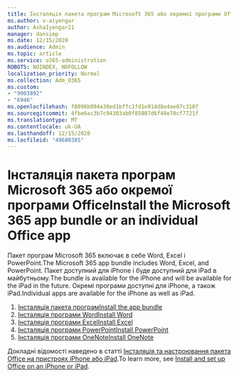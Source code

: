 ```yaml
---
title: Інсталяція пакета програм Microsoft 365 або окремої програми Office
ms.author: v-aiyengar
author: AshaIyengar21
manager: dansimp
ms.date: 12/15/2020
ms.audience: Admin
ms.topic: article
ms.service: o365-administration
ROBOTS: NOINDEX, NOFOLLOW
localization_priority: Normal
ms.collection: Adm_O365
ms.custom:
- "9003892"
- "6946"
ms.openlocfilehash: f8098b094a38ed1bffc1fd1e914d8e4ae07c310f
ms.sourcegitcommit: 4fbe6ac3b7c94303ab0f85807d6f49e70cf7721f
ms.translationtype: MT
ms.contentlocale: uk-UA
ms.lasthandoff: 12/15/2020
ms.locfileid: "49680385"
---
```

# <a name="install-the-microsoft-365-app-bundle-or-an-individual-office-app"></a><span data-ttu-id="501ff-102">Інсталяція пакета програм Microsoft 365 або окремої програми Office</span><span class="sxs-lookup"><span data-stu-id="501ff-102">Install the Microsoft 365 app bundle or an individual Office app</span></span>

<span data-ttu-id="501ff-103">Пакет програм Microsoft 365 включає в себе Word, Excel і PowerPoint.</span><span class="sxs-lookup"><span data-stu-id="501ff-103">The Microsoft 365 app bundle includes Word, Excel, and PowerPoint.</span></span> <span data-ttu-id="501ff-104">Пакет доступний для iPhone і буде доступний для iPad в майбутньому.</span><span class="sxs-lookup"><span data-stu-id="501ff-104">The bundle is available for the iPhone and will be available for the iPad in the future.</span></span> <span data-ttu-id="501ff-105">Окремі програми доступні для iPhone, а також iPad.</span><span class="sxs-lookup"><span data-stu-id="501ff-105">Individual apps are available for the iPhone as well as iPad.</span></span>

1. [<span data-ttu-id="501ff-106">Інсталяція пакета програм</span><span class="sxs-lookup"><span data-stu-id="501ff-106">Install the app bundle</span></span>](https://go.microsoft.com/fwlink/?linkid=2136762)
1. [<span data-ttu-id="501ff-107">Інсталяція програми Word</span><span class="sxs-lookup"><span data-stu-id="501ff-107">Install Word</span></span>](https://go.microsoft.com/fwlink/?linkid=2136974)
1. [<span data-ttu-id="501ff-108">Інсталяція програми Excel</span><span class="sxs-lookup"><span data-stu-id="501ff-108">Install Excel</span></span>](https://go.microsoft.com/fwlink/?linkid=2136975)
1. [<span data-ttu-id="501ff-109">Інсталяція програми PowerPoint</span><span class="sxs-lookup"><span data-stu-id="501ff-109">Install PowerPoint</span></span>](https://go.microsoft.com/fwlink/?linkid=2136882)
1. [<span data-ttu-id="501ff-110">Інсталяція програми OneNote</span><span class="sxs-lookup"><span data-stu-id="501ff-110">Install OneNote</span></span>](https://go.microsoft.com/fwlink/?linkid=2136883)

<span data-ttu-id="501ff-111">Докладні відомості наведено в статті [Інсталяція та настроювання пакета Office на пристроях iPhone або iPad](https://go.microsoft.com/fwlink/?linkid=2135560).</span><span class="sxs-lookup"><span data-stu-id="501ff-111">To learn more, see [Install and set up Office on an iPhone or iPad](https://go.microsoft.com/fwlink/?linkid=2135560).</span></span>
